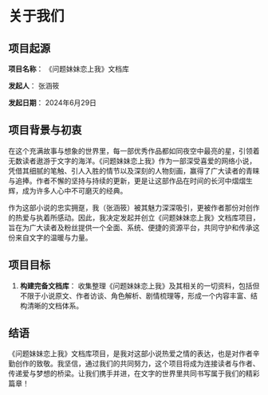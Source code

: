 # 关于我们

## 项目起源

**项目名称**： 《问题妹妹恋上我》文档库

**发起人**： 张涵筱

**发起日期**： 2024年6月29日

## 项目背景与初衷

在这个充满故事与想象的世界里，每一部优秀作品都如同夜空中最亮的星，引领着无数读者遨游于文字的海洋。《问题妹妹恋上我》作为一部深受喜爱的网络小说，凭借其细腻的笔触、引人入胜的情节以及深刻的人物刻画，赢得了广大读者的青睐与追捧。作者不懈的坚持与持续的更新，更是让这部作品在时间的长河中熠熠生辉，成为许多人心中不可磨灭的经典。

作为这部小说的忠实拥趸，我（张涵筱）被其魅力深深吸引，更被作者那份对创作的热爱与执着所感动。因此，我决定发起并创立《问题妹妹恋上我》文档库项目，旨在为广大读者及粉丝提供一个全面、系统、便捷的资源平台，共同守护和传承这份来自文字的温暖与力量。

## 项目目标

1. **构建完备文档库**： 收集整理《问题妹妹恋上我》及其相关的一切资料，包括但不限于小说原文、作者访谈、角色解析、剧情梳理等，形成一个内容丰富、结构清晰的文档体系。

## 结语

《问题妹妹恋上我》文档库项目，是我对这部小说热爱之情的表达，也是对作者辛勤创作的致敬。我坚信，通过我们的共同努力，这个项目将成为连接读者与作者、传递爱与梦想的桥梁。让我们携手并进，在文字的世界里共同书写属于我们的精彩篇章！